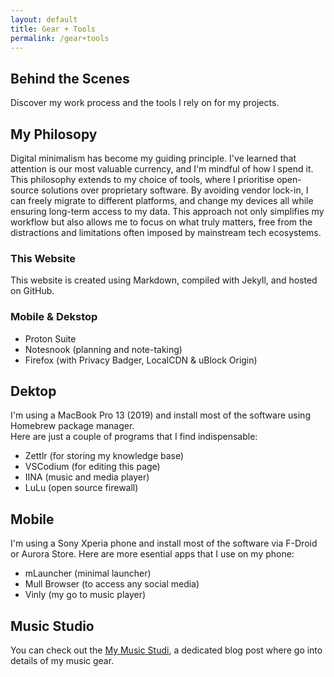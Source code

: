 ```yaml
---
layout: default
title: Gear + Tools
permalink: /gear+tools
---
```


## Behind the Scenes
Discover my work process and the tools I rely on for my projects.
## My Philosopy
Digital minimalism has become my guiding principle. I've learned that attention is our most valuable currency, and I'm mindful of how I spend it. This philosophy extends to my choice of tools, where I prioritise open-source solutions over proprietary software. By avoiding vendor lock-in, I can freely migrate to different platforms, and change my devices all while ensuring long-term access to my data. This approach not only simplifies my workflow but also allows me to focus on what truly matters, free from the distractions and limitations often imposed by mainstream tech ecosystems.

### This Website
This website is created using Markdown, compiled with Jekyll, and hosted on GitHub.

### Mobile & Dekstop
- Proton Suite
- Notesnook (planning and note-taking)
- Firefox (with Privacy Badger, LocalCDN & uBlock Origin)  

## Dektop
I'm using a MacBook Pro 13 (2019) and install most of the software using Homebrew package manager.  
Here are just a couple of programs that I find indispensable:
- Zettlr (for storing my knowledge base)
- VSCodium (for editing this page)
- IINA (music and media player)
- LuLu (open source firewall)  

## Mobile
I'm using a Sony Xperia phone and install most of the software via F-Droid or Aurora Store.
Here are more esential apps that I use on my phone:
- mLauncher (minimal launcher)
- Mull Browser (to access any social media)
- Vinly (my go to music player)  

## Music Studio
You can check out the <a href="{{ site.url }}/blog/my-music-studio">My Music Studi</a>, a dedicated blog post where go into details of my music gear.